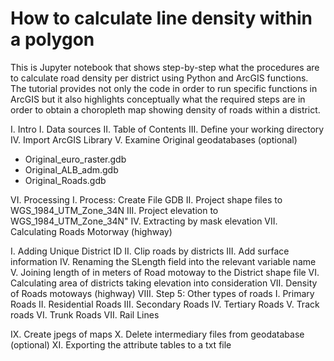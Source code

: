 # How to calculate line density within a polygon

This is Jupyter notebook that shows step-by-step what the procedures are to calculate road density per district using Python and ArcGIS functions. The tutorial provides not only the code in order to run specific functions in ArcGIS but it also highlights conceptually what the required steps are in order to obtain a choropleth map showing density of roads within a district.  

I. Intro
I. Data sources
II. Table of Contents
III. Define your working directory
IV. Import ArcGIS Library
V. Examine Original geodatabases (optional)
- Original_euro_raster.gdb
- Original_ALB_adm.gdb
- Original_Roads.gdb

VI. Processing
I. Process: Create File GDB
II. Project shape files to WGS_1984_UTM_Zone_34N
III. Project elevation to WGS_1984_UTM_Zone_34N"
IV. Extracting by mask elevation
VII. Calculating Roads Motorway (highway)

I. Adding Unique District ID
II. Clip roads by districts
III. Add surface information
IV. Renaming the SLength field into the relevant variable name
V. Joining length of in meters of Road motoway to the District shape file
VI. Calculating area of districts taking elevation into consideration
VII. Density of Roads motoways (highway)
VIII. Step 5: Other types of roads
I. Primary Roads
II. Residential Roads
III. Secondary Roads
IV. Tertiary Roads
V. Track roads
VI. Trunk Roads
VII. Rail Lines

IX. Create jpegs of maps
X. Delete intermediary files from geodatabase (optional)
XI. Exporting the attribute tables to a txt file

